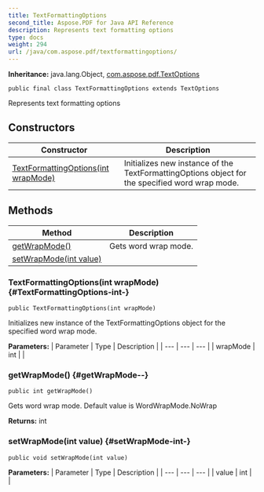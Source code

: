 ```yaml
---
title: TextFormattingOptions
second_title: Aspose.PDF for Java API Reference
description: Represents text formatting options
type: docs
weight: 294
url: /java/com.aspose.pdf/textformattingoptions/
---
```

**Inheritance:**
java.lang.Object, [com.aspose.pdf.TextOptions](../../com.aspose.pdf/textoptions)
```
public final class TextFormattingOptions extends TextOptions
```

Represents text formatting options
## Constructors

| Constructor | Description |
| --- | --- |
| [TextFormattingOptions(int wrapMode)](#TextFormattingOptions-int-) | Initializes new instance of the  TextFormattingOptions  object for the specified word wrap mode. |
## Methods

| Method | Description |
| --- | --- |
| [getWrapMode()](#getWrapMode--) | Gets word wrap mode. |
| [setWrapMode(int value)](#setWrapMode-int-) |  |
### TextFormattingOptions(int wrapMode) {#TextFormattingOptions-int-}
```
public TextFormattingOptions(int wrapMode)
```


Initializes new instance of the  TextFormattingOptions  object for the specified word wrap mode.

**Parameters:**
| Parameter | Type | Description |
| --- | --- | --- |
| wrapMode | int |  |

### getWrapMode() {#getWrapMode--}
```
public int getWrapMode()
```


Gets word wrap mode. Default value is WordWrapMode.NoWrap

**Returns:**
int
### setWrapMode(int value) {#setWrapMode-int-}
```
public void setWrapMode(int value)
```




**Parameters:**
| Parameter | Type | Description |
| --- | --- | --- |
| value | int |  |


